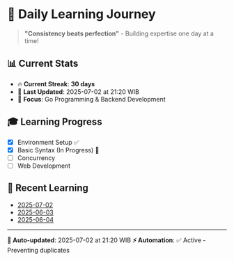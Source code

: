 # 🚀 Daily Learning Journey

> **"Consistency beats perfection"** - Building expertise one day at a time!

## 📊 Current Stats
- 🔥 **Current Streak**: **30 days**
- 📅 **Last Updated**: 2025-07-02 at 21:20 WIB
- 🎯 **Focus**: Go Programming & Backend Development

## 🎓 Learning Progress
- [x] Environment Setup ✅
- [x] Basic Syntax (In Progress) 🔄
- [ ] Concurrency
- [ ] Web Development

## 📖 Recent Learning
- [2025-07-02](learning-log/.md)
- [2025-06-03](learning-log/.md)
- [2025-06-04](learning-log/.md)

---
**🤖 Auto-updated**: 2025-07-02 at 21:20 WIB
**⚡ Automation**: ✅ Active - Preventing duplicates
